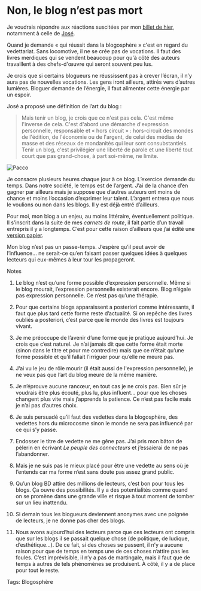 # Non, le blog n’est pas mort

Je voudrais répondre aux réactions suscitées par mon [billet de hier](http://blog.tcrouzet.com/2007/09/05/le-blog-est-mort-vive-le-blog/), notamment à celle de [José](http://carnetsdenuit.typepad.com/).

Quand je demande « qui réussit dans la blogosphère » c'est en regard du vedettariat. Sans locomotive, il ne se crée pas de vocations. Il faut des livres merdiques qui se vendent beaucoup pour qu'à côté des auteurs travaillent à des chefs-d'œuvre qui seront souvent peu lus.

Je crois que si certains blogueurs ne réussissent pas à crever l’écran, il n’y aura pas de nouvelles vocations. Les gens iront ailleurs, attirés vers d’autres lumières. Bloguer demande de l’énergie, il faut alimenter cette énergie par un espoir.

José a proposé une définition de l’art du blog :

> Mais tenir un blog, je crois que ce n'est pas cela. C'est même l'inverse de cela. C'est d'abord une démarche d'expression personnelle, responsable et « hors circuit » : hors-circuit des mondes de l'édition, de l'économie ou de l'argent, de celui des médias de masse et des réseaux de mondanités qui leur sont consubstantiels. Tenir un blog, c'est privilégier une liberté de parole et une liberté tout court que pas grand-chose, à part soi-même, ne limite.

![Pacco](http://blog.tcrouzet.comhttps://tcrouzet.com/images_tc/20070906paccobis.jpg)

Je consacre plusieurs heures chaque jour à ce blog. L’exercice demande du temps. Dans notre société, le temps est de l’argent. J’ai de la chance d’en gagner par ailleurs mais je suppose que d’autres auteurs ont moins de chance et moins l’occasion d’exprimer leur talent. L’argent entrera que nous le voulions ou non dans les blogs. Il y est déjà entré d’ailleurs.

Pour moi, mon blog a un enjeu, au moins littéraire, éventuellement politique. Il s’inscrit dans la suite de mes *carnets de route*, il fait partie d’un travail entrepris il y a longtemps. C’est pour cette raison d’ailleurs que j’ai édité une [version papier](http://blog.tcrouzet.com/version-papier-2006/).

Mon blog n’est pas un passe-temps. J’espère qu’il peut avoir de l’influence… ne serait-ce qu’en faisant passer quelques idées à quelques lecteurs qui eux-mêmes à leur tour les propageront.

Notes

1. Le blog n’est qu’une forme possible d’expression personnelle. Même si le blog mourait, l’expression personnelle existerait encore. Blog n’égale pas expression personnelle. Ce n’est pas qu’une thérapie.

2. Pour que certains blogs apparaissent a posteriori comme intéressants, il faut que plus tard cette forme reste d’actualité. Si on repêche des livres oubliés a posteriori, c’est parce que le monde des livres est toujours vivant.

3. Je me préoccupe de l’avenir d’une forme que je pratique aujourd’hui. Je crois que c’est naturel. Je n’ai jamais dit que cette forme était morte (sinon dans le titre et pour me contredire) mais que ce n’était qu’une forme possible et qu’il fallait l’irriguer pour qu’elle ne meure pas.

4. J’ai vu le jeu de rôle mourir (il était aussi de l'expression personnelle), je ne veux pas que l’art du blog meure de la même manière.

5. Je n’éprouve aucune rancœur, en tout cas je ne crois pas. Bien sûr je voudrais être plus écouté, plus lu, plus influent… pour que les choses changent plus vite mais j’apprends la patience. Ce n’est pas facile mais je n’ai pas d’autres choix.

6. Je suis persuadé qu’il faut des vedettes dans la blogosphère, des vedettes hors du microcosme sinon le monde ne sera pas influencé par ce qui s’y passe.

7. Endosser le titre de vedette ne me gêne pas. J’ai pris mon bâton de pèlerin en écrivant *Le peuple des connecteurs* et j’essaierai de ne pas l’abandonner.

8. Mais je ne suis pas le mieux placé pour être une vedette au sens où je l’entends car ma forme n’est sans doute pas assez grand public.

9. Qu’un blog BD attire des millions de lecteurs, c’est bon pour tous les blogs. Ça ouvre des possibilités. Il y a des potentialités comme quand on se promène dans une grande ville et risque à tout moment de tomber sur un lieu inattendu.

10. Si demain tous les blogueurs deviennent anonymes avec une poignée de lecteurs, je ne donne pas cher des blogs.

11. Nous avons aujourd’hui des lecteurs parce que ces lecteurs ont compris que sur les blogs il se passait quelque chose (de politique, de ludique, d’esthétique…). De ce fait, si des choses se passent, il n’y a aucune raison pour que de temps en temps une de ces choses n’attire pas les foules. C’est imprévisible, il n’y a pas de martingale, mais il faut que de temps à autres de tels phénomènes se produisent. À côté, il y a de place pour tout le reste.

Tags: Blogosphère